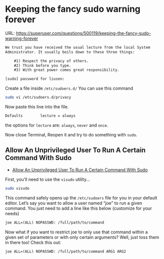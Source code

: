 # Keeping the fancy sudo warning forever

URL: https://superuser.com/questions/500119/keeping-the-fancy-sudo-warning-forever

```txt
We trust you have received the usual lecture from the local System
Administrator. It usually boils down to these three things:

    #1) Respect the privacy of others.
    #2) Think before you type.
    #3) With great power comes great responsibility.

[sudo] password for liusen:
```

Create a file inside `/etc/sudoers.d/` You can use this command

```bash
sudo vi /etc/sudoers.d/privacy
```

Now paste this line into the file.

```txt
Defaults        lecture = always
```

the options for `lecture` are: `always`, `never` and `once`.

Now close Terminal, Reopen it and try to do something with `sudo`.

## Allow An Unprivileged User To Run A Certain Command With Sudo

- [Allow An Unprivileged User To Run A Certain Command With Sudo](https://www.atrixnet.com/allow-an-unprivileged-user-to-run-a-certain-command-with-sudo/)

First, you’ll need to use the `visudo` utility…

```bash
sudo visudo
```

This command safely opens up the `/etc/sudoers` file for you in your default editor. Let’s say you want to allow a user named “joe” to run a given command. You just need to add a line like this below (customize for your needs)

```txt
joe ALL=(ALL) NOPASSWD: /full/path/to/command
```

Now what if you want to restrict joe to only use that command within a given set of parameters or with only certain arguments? Well, just toss them in there too! Check this out:

```txt
joe ALL=(ALL) NOPASSWD: /full/path/to/command ARG1 ARG2
```
